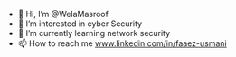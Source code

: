 - 👋 Hi, I’m @WelaMasroof
- 👀 I’m interested in cyber Security
- 🌱 I’m currently learning network security
- 📫 How to reach me www.linkedin.com/in/faaez-usmani

